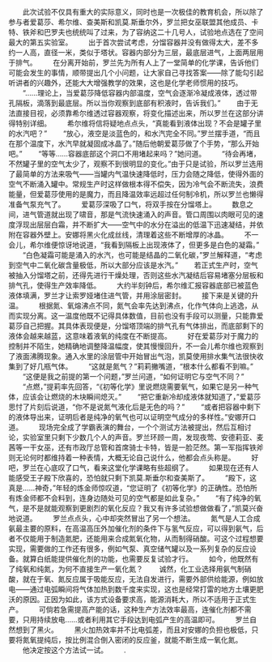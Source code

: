 　　此次试验不仅具有重大的实际意义，同时也是一次极佳的教育机会，所以除了参与者爱葛莎、希尔维、查美斯和凯莫.斯垂尔外，罗兰把女巫联盟其他成员、卡特、铁斧和巴罗夫也统统叫了过来，为了容纳这二十几号人，试验地点选在了空间最大的第五实验室。
　　出于首次尝试考虑，分馏容器并没有做得太大，差不多约一人高，直径一米，类似于塔状。容器内部分为三层，最底层进气，上面两层用于排气。
　　在分离开始前，罗兰先为所有人上了一堂简单的化学课，告诉他们可能会发生的事情，顺带提出几个小问题，让大家自己寻找答案——除了能勾引起听讲者的兴趣外，还能大大增强教学的效果，这也是化学老师惯用的技巧。
　　“……理论上，当爱葛莎降低容器内部温度，空气会逐渐冷凝成液体，透过带孔隔板，滴落到最底层。所以当你观察到底部有积液时，告诉我们。”
　　由于无法直接目视，必须靠希尔维透过容器观察，将变化描述出来，所以罗兰在这部分讲得特别详细。
　　希尔维将信将疑地点点头，“真能看到液体出现？不会是罐子里的水汽吧？”
　　“放心，液空是淡蓝色的，和水汽完全不同。”罗兰摆手道，“而且在那个温度下，水汽早就凝固成冰晶了。”随后他朝爱葛莎做了个手势，“那么开始吧。”
　　“等等……容器底部这个洞口不用堵起来吗？”她问道。
　　“待会再堵，不然罐子里的空气太少了，观察不到很明显的变化。”由于只是试验，所以罗兰选用了最简单的方法来吸气——当罐内气温快速降低时，压力会随之降低，使得外面的空气不断涌入罐中。常规生产时这样做根本得不偿失，因为冷气会不断流失，浪费能量，但爱葛莎使用的是魔力，而且降温效率远超过任何制冷机，所以罗兰也懒得准备气泵充气了。
　　爱葛莎深吸了口气，将双手按在分馏塔上。
　　数息之间，进气管道就出现了啸音，那是气流快速涌入的声音。管口周围以肉眼可见的速度浮现出层层白霜，并不断扩大——空气中的水分在溢出的低温下迅速凝结，并依附在容器外壁上。安娜将黑火化成丝线，清理着这些不断增厚的冰晶。
　　不一会儿，希尔维便惊讶地说道，“我看到隔板上出现液体了，但更多是白色的凝霜。”
　　“白色凝霜可能是涌入的水汽，也可能是结晶的二氧化碳，”罗兰解释道，“考虑到空气中二氧化碳含量极低，所以大部分应该是水汽。”
　　若正式生产时，空气被抽入分馏塔之前，还得先进行干燥处理，否则这些水汽凝结后容易堵塞分层板和排气孔，使得生产效率降低。
　　大约半刻钟后，希尔维汇报容器底部已被蓝色液体填满，罗兰才让索罗娅堵住进气管，并用涂层密封。
　　接下来是关键的升温。
　　根据氮、氧熔沸点不同，氮气会率先达到沸点，化作气体向上逃逸，从而实现分离。这一温度他既不记得具体数值，目前也没有手段可以测量，只能靠爱葛莎自己把握。其具体表现便是，分馏塔顶端的排气孔有气体排出，而底部剩下的液体会越来越蓝，这意味着液氧的纯度在不断提高。
　　好在爱葛莎对于魔力的控制并不陌生，她精确地调整降温幅度，使其慢慢回升，不一会儿希尔维也观察到了液面沸腾现象。通入水里的涂层管中开始冒出气泡，凯莫使用排水集气法很快收集到了好几瓶气体。
　　“这就是氮气？”莉莉撇嘴道，“根本什么都看不到嘛。”
　　“这便是我之前提的第一个问题，”罗兰问道，“如何证明它与空气不同？”
　　“点燃，”提莉率先回答，“《初等化学》里说燃烧需要氧气，如果它是另一种气体，应该会让燃烧的木块瞬间熄灭。”
　　“把它重新冷却成液体就知道了，”爱葛莎思忖了片刻后说道，“你不是说氮气液化后是无色的吗？”
　　“或者把容器中剩下的液体导出来，证明后者是纯净的氧气也可以证明空气成分的多样性。”安娜开口道。
　　现场完全成了学霸表演的舞台，一个个测试方法被提出，然后互相讨论，实验室里只剩下少数几个人的声音。罗兰环顾一周，发现夜莺、安德莉亚、麦茜等一干女巫，还有市政厅总管和首席骑士卡特，皆是一脸茫然。第一军指挥铁斧则无论何时都维持着一种表情，大概无论自己说什么，他都会点头称是。
　　好吧，罗兰在心底叹了口气，看来这堂化学课略有些超纲了。
　　如果现在还有人能感受王子殿下欣喜的，恐怕就只剩下凯莫.斯垂尔和查美斯了。
　　“殿下，这真是……神奇，”年轻的炼金师惊叹道，“您证明了《初等化学》的正确性。恐怕所有炼金师都不会料到，连身边随处可见的空气都是如此复杂。”
　　“有了纯净的氧气，是不是就能观察到更剧烈的氧化反应？我又有许多试验想做做看了，”凯莫兴奋地说道。
　　罗兰点点头，心中却突然冒出了另一个想法。
　　氮气是人工合成氨最主要的原料，在高温高压外加催化剂的条件下与氢气反应，可以得到氨气，后者不仅能用于制造氮肥，还能用来合成氮氧化物，从而制得硝酸。可这个过程想要实现，需要做的工作还有很多，例如气泵、真空储气罐以及一系列复杂的反应设备。就算白纸能提供催化剂的功能，也需要反复试验才行。
　　如今，他既然有了纯氧和纯氮，为何不直接生产一氧化氮？
　　诚然，化工业选择用氨气制硝酸，就在于氧、氮反应属于吸能反应，无法自发进行，需要外部供给能源，例如放电——通过电弧瞬间将气体加热到数千度来实现，这也是经常打雷的地方土壤更肥沃的原因。正因为如此，该方式设备要求高，能源消耗大，所以不适用于正式生产。
　　可倘若急需提高产能的话，这种生产方法效率最高，连催化剂都不需要，只用持续放电……或者利用其它手段达到电弧产生的高温即可。
　　罗兰自然想到了黑火。
　　黑火加热效率并不比电弧差，而且对安娜的负担也极低，只要将氮氧提纯后，按比例混合倒入密闭的反应釜，就能不断生成一氧化氮。
　　他决定按这个方法试一试。
　　.